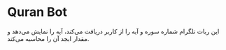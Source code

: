 # Quran Bot  
این ربات تلگرام شماره سوره و آیه را از کاربر دریافت می‌کند، آیه را نمایش می‌دهد و مقدار ابجد آن را محاسبه می‌کند.
